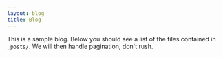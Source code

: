 ```yaml
---
layout: blog
title: Blog
---
```


This is a sample blog. Below you should see a list of the files contained in
`_posts/`. We will then handle pagination, don't rush.
